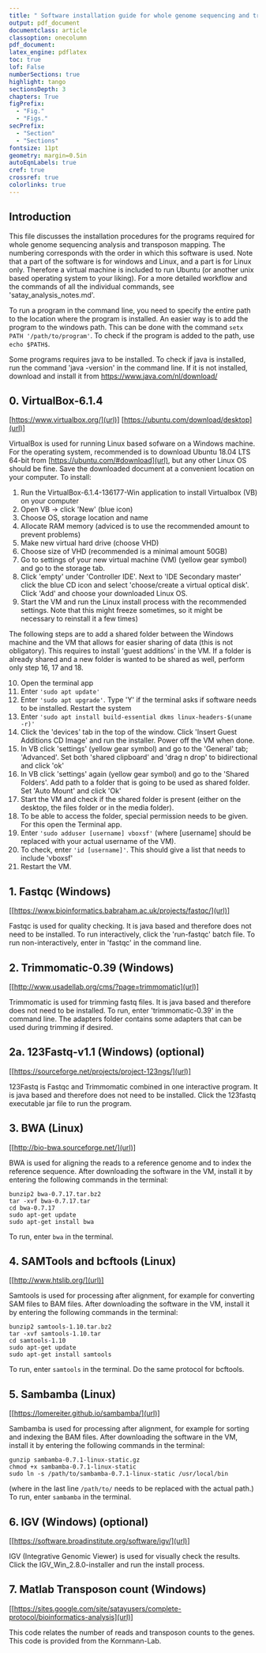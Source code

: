 ```yaml
---
title: " Software installation guide for whole genome sequencing and transposon mapping"
output: pdf_document
documentclass: article
classoption: onecolumn
pdf_document:
latex_engine: pdflatex
toc: true
lof: False
numberSections: true
highlight: tango
sectionsDepth: 3
chapters: True
figPrefix:
  - "Fig."
  - "Figs."
secPrefix:
  - "Section"
  - "Sections"
fontsize: 11pt
geometry: margin=0.5in
autoEqnLabels: true
cref: true
crossref: true
colorlinks: true
---
```

## Introduction

This file discusses the installation procedures for the programs required for whole genome sequencing analysis and transposon mapping. The numbering corresponds with the order in which this software is used.
Note that a part of the software is for windows and Linux, and a part is for Linux only. Therefore a virtual machine is included to run Ubuntu (or another unix based operating system to your liking).
For a more detailed workflow and the commands of all the individual commands, see 'satay_analysis_notes.md'.

To run a program in the command line, you need to specify the entire path to the location where the program is installed.
An easier way is to add the program to the windows path. This can be done with the command
`setx PATH '/path/to/program'`.
To check if the program is added to the path, use
`echo $PATH$`.

Some programs requires java to be installed. To check if java is installed, run the command 'java -version' in the command line.
If it is not installed, download and install it from [<https://www.java.com/nl/download/>](url)

## 0. VirtualBox-6.1.4

[https://www.virtualbox.org/](url)] [https://ubuntu.com/download/desktop](url)]

VirtualBox is used for running Linux based sofware on a Windows machine.
For the operating system, recommended is to download Ubuntu 18.04 LTS 64-bit from [https://ubuntu.com/#download](url), but any other Linux OS should be fine.
Save the downloaded document at a convenient location on your computer.
To install:

1. Run the VirtualBox-6.1.4-136177-Win application to install Virtualbox (VB) on your computer
2. Open VB -> click 'New' (blue icon)
3. Choose OS, storage location and name
4. Allocate RAM memory (adviced is to use the recommended amount to prevent problems)
5. Make new virtual hard drive (choose VHD)
6. Choose size of VHD (recommended is a minimal amount 50GB)
7. Go to settings of your new virtual machine (VM) (yellow gear symbol) and go to the storage tab.
8. Click 'empty' under 'Controller IDE'. Next to 'IDE Secondary master' click the blue CD icon and select 'choose/create a virtual optical disk'. Click 'Add' and choose your downloaded Linux OS.
9. Start the VM and run the Linux install process with the recommended settings. Note that this might freeze sometimes, so it might be necessary to reinstall it a few times)

The following steps are to add a shared folder between the Windows machine and the VM that allows for easier sharing of data (this is not obligatory). This requires to install 'guest additions' in the VM.
If a folder is already shared and a new folder is wanted to be shared as well, perform only step 16, 17 and 18.

10. Open the terminal app
11. Enter `'sudo apt update'`
12. Enter `'sudo apt upgrade'`. Type 'Y' if the terminal asks if software needs to be installed. Restart the system
13. Enter `'sudo apt install build-essential dkms linux-headers-$(uname -r)'`
14. Click  the 'devices' tab in the top of the window. Click 'Insert Guest Additions CD Image' and run the installer. Power off the VM when done.
15. In VB click 'settings' (yellow gear symbol) and go to the 'General' tab; 'Advanced'. Set both 'shared clipboard' and 'drag n drop' to bidirectional and click 'ok'
16. In VB click 'settings' again (yellow gear symbol) and go to the 'Shared Folders'. Add path to a folder that is going to be used as shared folder. Set 'Auto Mount' and click 'Ok'
17. Start the VM and check if the shared folder is present (either on the desktop, the files folder or in the media folder).
18. To be able to access the folder, special permission needs to be given. For this open the Terminal app.
19. Enter `'sudo adduser [username] vboxsf'` (where [username] should be replaced with your actual username of the VM).
20. To check, enter `'id [username]'`. This should give a list that needs to include 'vboxsf'
21. Restart the VM.

## 1. Fastqc (Windows)

[[https://www.bioinformatics.babraham.ac.uk/projects/fastqc/](url)]

Fastqc is used for quality checking.
It is java based and therefore does not need to be installed.
To run interactively, click the 'run-fastqc' batch file.
To run non-interactively, enter in 'fastqc' in the command line.

## 2. Trimmomatic-0.39 (Windows)

[[http://www.usadellab.org/cms/?page=trimmomatic](url)]

Trimmomatic is used for trimming fastq files.
It is java based and therefore does not need to be installed.
To run, enter 'trimmomatic-0.39' in the command line.
The adapters folder contains some adapters that can be used during trimming if desired.

## 2a. 123Fastq-v1.1 (Windows) (optional)

[[https://sourceforge.net/projects/project-123ngs/](url)]

123Fastq is Fastqc and Trimmomatic combined in one interactive program.
It is java based and therefore does not need to be installed.
Click the 123fastq executable jar file to run the program.

## 3. BWA (Linux)

[[http://bio-bwa.sourceforge.net/](url)]

BWA is used for aligning the reads to a reference genome and to index the reference sequence.
After downloading the software in the VM, install it by entering the following commands in the terminal:

```
bunzip2 bwa-0.7.17.tar.bz2
tar -xvf bwa-0.7.17.tar
cd bwa-0.7.17
sudo apt-get update
sudo apt-get install bwa
```

To run, enter `bwa` in the terminal.

## 4. SAMTools and bcftools (Linux)

[[http://www.htslib.org/](url)]

Samtools is used for processing after alignment, for example for converting SAM files to BAM files.
After downloading the software in the VM, install it by entering the following commands in the terminal:

```
bunzip2 samtools-1.10.tar.bz2
tar -xvf samtools-1.10.tar
cd samtools-1.10
sudo apt-get update
sudo apt-get install samtools
```

To run, enter `samtools` in the terminal.
Do the same protocol for bcftools.

## 5. Sambamba (Linux)

[[https://lomereiter.github.io/sambamba/](url)]

Sambamba is used for processing after alignment, for example for sorting and indexing the BAM files.
After downloading the software in the VM, install it by entering the following commands in the terminal:

```
gunzip sambamba-0.7.1-linux-static.gz
chmod +x sambamba-0.7.1-linux-static
sudo ln -s /path/to/sambamba-0.7.1-linux-static /usr/local/bin
```

(where in the last line `/path/to/` needs to be replaced with the actual path.)
To run, enter `sambamba` in the terminal.


## 6. IGV (Windows) (optional)

[[https://software.broadinstitute.org/software/igv/](url)]

IGV (Integrative Genomic Viewer) is used for visually check the results.
Click the IGV_Win_2.8.0-installer and run the install process.

## 7. Matlab Transposon count (Windows)

[[https://sites.google.com/site/satayusers/complete-protocol/bioinformatics-analysis](url)]

This code relates the number of reads and transposon counts to the genes.
This code is provided from the Kornmann-Lab.